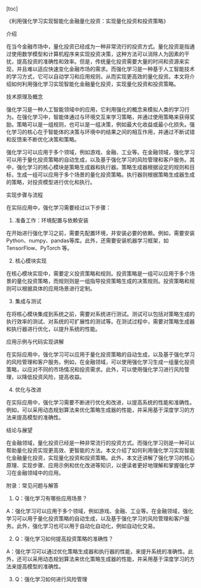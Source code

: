 
[toc]                    
                
                
《利用强化学习实现智能化金融量化投资：实现量化投资和投资策略》

介绍

在当今金融市场中，量化投资已经成为一种非常流行的投资方式。量化投资是指通过使用数学模型和计算机程序来实现投资决策，这种方法可以消除人为因素的干扰，提高投资的准确性和效率。但是，传统量化投资需要大量的时间和资源来实现，并且难以适应快速变化金融市场的需求。而强化学习是一种基于人工智能技术的学习方式，它可以自动学习和应用规则，从而实现更高效的量化投资。本文将介绍如何利用强化学习实现智能化金融量化投资，实现量化投资和投资策略。

技术原理及概念

强化学习是一种人工智能领域中的应用，它利用强化的概念来模拟人类的学习行为。在强化学习中，智能体通过与环境交互来学习策略，并通过使用策略来获得奖励。策略可以是一组规则，也可以是一组决策，例如最大化收益或最小化损失。强化学习的核心在于智能体的决策与环境中的结果之间的相互作用，并通过不断试错和反馈来不断优化决策和策略。

强化学习可以应用于多个领域，例如游戏、金融、工业等。在金融领域，强化学习可以用于量化投资策略的自动生成，以及基于强化学习的风险管理和客户服务。其中，强化学习的核心模块是策略生成器和执行器。策略生成器根据设定的规则和目标，生成一组可以应用于多个场景的量化投资策略。执行器则根据策略生成器生成的策略，对投资模型进行优化和执行。

实现步骤与流程

在实际应用中，强化学习需要经过以下步骤：

1. 准备工作：环境配置与依赖安装

在开始进行强化学习之前，需要先配置环境，并安装必要的依赖。例如，需要安装Python、numpy、pandas等库。此外，还需要安装机器学习框架，如 TensorFlow、PyTorch 等。

2. 核心模块实现

在核心模块实现中，需要定义投资策略和规则。投资策略是一组可以应用于多个场景的量化投资策略，而规则则是一组指导投资策略生成的决策规则。投资策略和规则可以根据具体的应用场景进行定制。

3. 集成与测试

在将核心模块集成到系统之前，需要对系统进行测试。测试可以包括对策略生成的执行效率的测试、对系统的可扩展性的测试等。在测试过程中，需要对策略生成器和执行器进行优化，以提升系统的性能。

应用示例与代码实现讲解

在实际应用中，强化学习可以应用于量化投资策略的自动生成，以及基于强化学习的风险管理和客户服务。例如，在金融领域，可以使用强化学习生成一组量化投资策略，以应对不同的市场情况和投资需求。此外，可以使用强化学习进行风险管理，以降低投资风险，提高收益。

4. 优化与改进

在实际应用中，强化学习需要不断进行优化和改进，以提高系统的性能和准确性。例如，可以采用动态规划算法来优化策略生成器的性能，并采用基于深度学习的方法来提高模型的准确性。

结论与展望

在金融领域，量化投资已经是一种非常流行的投资方式。而强化学习则是一种可以帮助量化投资实现更高效、更智能的方法。本文介绍了如何利用强化学习实现智能化金融量化投资，实现量化投资和投资策略。此外，本文还讲解了强化学习的核心原理、实现步骤、应用示例和优化改进等知识，以便读者更好地理解和掌握强化学习在金融领域中的应用。

附录：常见问题与解答

1. Q：强化学习有哪些应用场景？

A：强化学习可以应用于多个领域，例如游戏、金融、工业等。在金融领域，强化学习可以用于量化投资策略的自动生成，以及基于强化学习的风险管理和客户服务。此外，强化学习也可以用于自动化自动化，例如自动化交易。

2. Q：强化学习如何提高投资策略的准确性？

A：强化学习可以通过优化策略生成器和执行器的性能，来提升系统的准确性。此外，还可以采用动态规划算法来优化策略生成器的性能，并采用基于深度学习的方法来提高模型的准确性。

3. Q：强化学习如何进行风险管理


